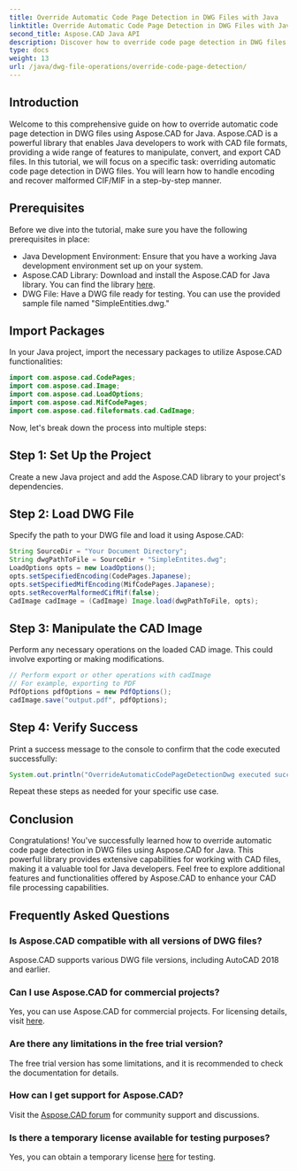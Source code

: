```yaml
---
title: Override Automatic Code Page Detection in DWG Files with Java
linktitle: Override Automatic Code Page Detection in DWG Files with Java
second_title: Aspose.CAD Java API
description: Discover how to override code page detection in DWG files with Aspose.CAD for Java. Efficiently handle encoding and recover malformed CIF/MIF.
type: docs
weight: 13
url: /java/dwg-file-operations/override-code-page-detection/
---
```

## Introduction
Welcome to this comprehensive guide on how to override automatic code page detection in DWG files using Aspose.CAD for Java. Aspose.CAD is a powerful library that enables Java developers to work with CAD file formats, providing a wide range of features to manipulate, convert, and export CAD files.
In this tutorial, we will focus on a specific task: overriding automatic code page detection in DWG files. You will learn how to handle encoding and recover malformed CIF/MIF in a step-by-step manner.
## Prerequisites
Before we dive into the tutorial, make sure you have the following prerequisites in place:
- Java Development Environment: Ensure that you have a working Java development environment set up on your system.
- Aspose.CAD Library: Download and install the Aspose.CAD for Java library. You can find the library [here](https://releases.aspose.com/cad/java/).
- DWG File: Have a DWG file ready for testing. You can use the provided sample file named "SimpleEntities.dwg."
## Import Packages
In your Java project, import the necessary packages to utilize Aspose.CAD functionalities:
```java
import com.aspose.cad.CodePages;
import com.aspose.cad.Image;
import com.aspose.cad.LoadOptions;
import com.aspose.cad.MifCodePages;
import com.aspose.cad.fileformats.cad.CadImage;
```
Now, let's break down the process into multiple steps:
## Step 1: Set Up the Project
Create a new Java project and add the Aspose.CAD library to your project's dependencies.
## Step 2: Load DWG File
Specify the path to your DWG file and load it using Aspose.CAD:
```java
String SourceDir = "Your Document Directory";
String dwgPathToFile = SourceDir + "SimpleEntites.dwg";
LoadOptions opts = new LoadOptions();
opts.setSpecifiedEncoding(CodePages.Japanese);
opts.setSpecifiedMifEncoding(MifCodePages.Japanese);
opts.setRecoverMalformedCifMif(false);
CadImage cadImage = (CadImage) Image.load(dwgPathToFile, opts);
```
## Step 3: Manipulate the CAD Image
Perform any necessary operations on the loaded CAD image. This could involve exporting or making modifications.
```java
// Perform export or other operations with cadImage
// For example, exporting to PDF
PdfOptions pdfOptions = new PdfOptions();
cadImage.save("output.pdf", pdfOptions);
```
## Step 4: Verify Success
Print a success message to the console to confirm that the code executed successfully:
```java
System.out.println("OverrideAutomaticCodePageDetectionDwg executed successfully");
```
Repeat these steps as needed for your specific use case.
## Conclusion
Congratulations! You've successfully learned how to override automatic code page detection in DWG files using Aspose.CAD for Java. This powerful library provides extensive capabilities for working with CAD files, making it a valuable tool for Java developers.
Feel free to explore additional features and functionalities offered by Aspose.CAD to enhance your CAD file processing capabilities.
## Frequently Asked Questions
### Is Aspose.CAD compatible with all versions of DWG files?
Aspose.CAD supports various DWG file versions, including AutoCAD 2018 and earlier.
### Can I use Aspose.CAD for commercial projects?
Yes, you can use Aspose.CAD for commercial projects. For licensing details, visit [here](https://purchase.aspose.com/buy).
### Are there any limitations in the free trial version?
The free trial version has some limitations, and it is recommended to check the documentation for details.
### How can I get support for Aspose.CAD?
Visit the [Aspose.CAD forum](https://forum.aspose.com/c/cad/19) for community support and discussions.
### Is there a temporary license available for testing purposes?
Yes, you can obtain a temporary license [here](https://purchase.aspose.com/temporary-license/) for testing.
